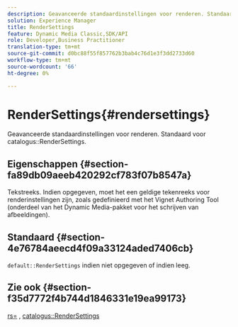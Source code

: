```yaml
---
description: Geavanceerde standaardinstellingen voor renderen. Standaard voor renderinstellingen catalogus.
solution: Experience Manager
title: RenderSettings
feature: Dynamic Media Classic,SDK/API
role: Developer,Business Practitioner
translation-type: tm+mt
source-git-commit: d0bc88f55f857762b3bab4c76d1e3f3dd2733d60
workflow-type: tm+mt
source-wordcount: '66'
ht-degree: 0%

---
```



# RenderSettings{#rendersettings}

Geavanceerde standaardinstellingen voor renderen. Standaard voor catalogus::RenderSettings.

## Eigenschappen {#section-fa89db09aeeb420292cf783f07b8547a}

Tekstreeks. Indien opgegeven, moet het een geldige tekenreeks voor renderinstellingen zijn, zoals gedefinieerd met het Vignet Authoring Tool (onderdeel van het Dynamic Media-pakket voor het schrijven van afbeeldingen).

## Standaard {#section-4e76784aeecd4f09a33124aded7406cb}

`default::RenderSettings` indien niet opgegeven of indien leeg.

## Zie ook {#section-f35d7772f4b744d1846331e19ea99173}

[rs=](../../../../../ir-api/http-protocol/image-rendering-api-ref/c-ir-http-protocol-ref/c-ir-http-protocol-command-reference/r-ir-rs.md#reference-d20cefaaa6cd4f449d1591c87959b4cf) ,  [catalogus::RenderSettings](../../../../../ir-api/material-cat/image-rendering-api-ref/c-ir-material-catalog/c-ir-attributes-reference/r-ir-rendersettings.md#reference-f3ae5e18095d40b2a8edef957dd82fbd)
